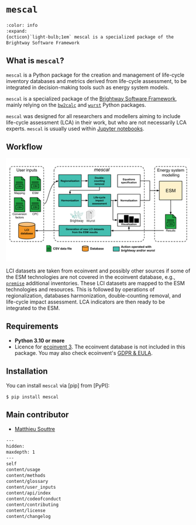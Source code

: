 # `mescal`

```{button-link} https://docs.brightway.dev
:color: info
:expand:
{octicon}`light-bulb;1em` mescal is a specialized package of the Brightway Software Framework
```

## What is `mescal`?

`mescal` is a Python package for the creation and management of life-cycle inventory databases and metrics derived from life-cycle assessment, to be integrated in decision-making tools such as energy system models.

`mescal` is a specialized package of the [Brightway Software Framework](https://brightway.dev/), mainly relying on the [`bw2calc`](https://github.com/brightway-lca/brightway2-calc) and [`wurst`](https://github.com/polca/wurst) Python packages.

`mescal` was designed for all researchers and modellers aiming to include life-cycle assessment (LCA) in their work, but who are not necessarily LCA experts. `mescal` is usually used within [Jupyter notebooks](https://jupyter.org/).

## Workflow

![workflow of the mescal methodology](pics/workflow_v2.png "workflow")

LCI datasets are taken from ecoinvent and possibly other sources if some of the ESM technologies are not covered in the ecoinvent database, e.g., [`premise`](https://linkinghub.elsevier.com/retrieve/pii/S136403212200226X) additional inventories. These LCI datasets are mapped to the ESM technologies and resources. This is followed by operations of regionalization, databases harmonization, double-counting removal, and life-cycle impact assessment. LCA indicators are then ready to be integrated to the ESM. 

## Requirements

- **Python 3.10 or more**
- Licence for [ecoinvent 3](https://ecoinvent.org/). The ecoinvent database is not included in this package. You may also check ecoinvent's [GDPR & EULA](https://ecoinvent.org/gdpr-eula/).

## Installation

You can install `mescal` via [pip] from [PyPI]:

```console
$ pip install mescal
```

## Main contributor

- [Matthieu Souttre](https://github.com/matthieu-str)

```{toctree}
---
hidden:
maxdepth: 1
---
self
content/usage
content/methods
content/glossary
content/user_inputs
content/api/index
content/codeofconduct
content/contributing
content/license
content/changelog
```
